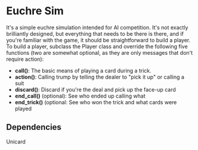 Euchre Sim
=============

It's a simple euchre simulation intended for AI competition.  It's not exactly brilliantly designed, but everything that needs to be there is there, and if you're familiar with the game, it should be straightforward to build a player.  To build a player, subclass the Player class and override the following five functions (two are somewhat optional, as they are only messages that don't require action):

- **call()**: The basic means of playing a card during a trick.
- **action()**: Calling trump by telling the dealer to "pick it up" or calling a suit
- **discard()**: Discard if you're the deal and pick up the face-up card
- **end_call()** (optional): See who ended up calling what
- **end_trick()** (optional: See who won the trick and what cards were played


Dependencies
------------

Unicard
